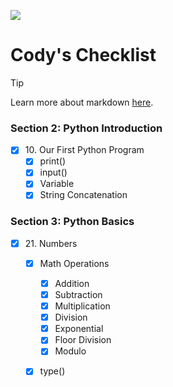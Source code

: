 ![](https://user-images.githubusercontent.com/76246537/218339633-d285c55c-5388-4c30-a38a-06cf3cbaee5d.png)

# Cody's Checklist

> [!TIP]
> Learn more about
> markdown [here](https://docs.github.com/en/get-started/writing-on-github/getting-started-with-writing-and-formatting-on-github/basic-writing-and-formatting-syntax).

### Section 2: Python Introduction

- [x] 10\. Our First Python Program
    - [x] print()
    - [x] input()
    - [x] Variable
    - [x] String Concatenation

### Section 3: Python Basics
- [x] 21\. Numbers
  - [x] Math Operations
    - [x] Addition
    - [x] Subtraction
    - [x] Multiplication
    - [x] Division
    - [x] Exponential
    - [x] Floor Division
    - [x] Modulo 
  - [x] type() 


